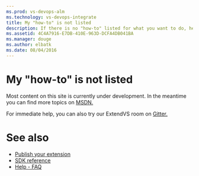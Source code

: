 ```yaml
---
ms.prod: vs-devops-alm
ms.technology: vs-devops-integrate
title: My "how-to" is not listed
description: If there is no "how-to" listed for what you want to do, here is where you will find pointers to more or make a request for one to be written.
ms.assetid: 4C4A7916-E7DB-410E-963D-DCFA4DB041BA
ms.manager: douge
ms.author: elbatk
ms.date: 08/04/2016
---
```


# My "how-to" is not listed

Most content on this site is currently under development. In the meantime you can find more topics on [MSDN.](https://docs.microsoft.com/en-us/visualstudio/extensibility/starting-to-develop-visual-studio-extensions)

For immediate help, you can also try our ExtendVS room on [Gitter.](https://gitter.im/Microsoft/extendvs)

# See also

* [Publish your extension](../publish_extensions/publish.md)
* [SDK reference](../sdk.md)
* [Help - FAQ](../help/help.md)